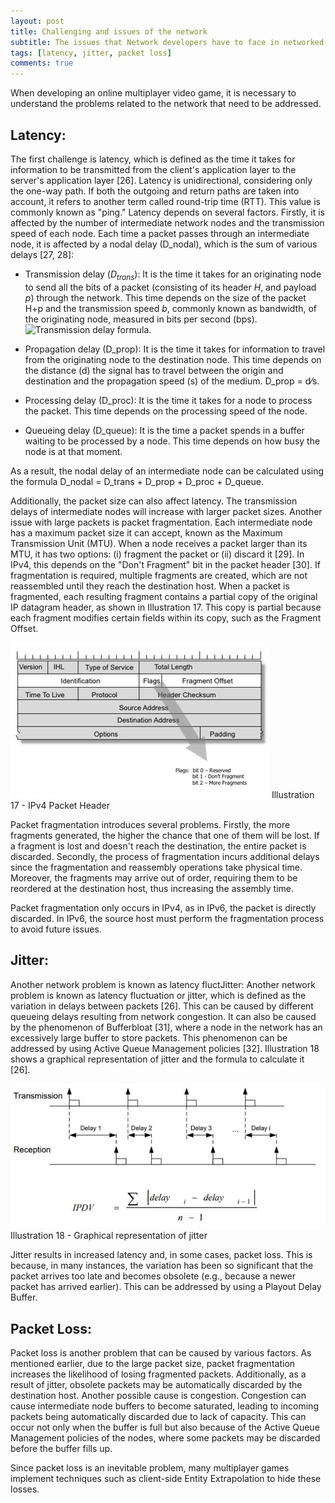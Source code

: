```yaml
---
layout: post
title: Challenging and issues of the network
subtitle: The issues that Network developers have to face in networked games
tags: [latency, jitter, packet loss]
comments: true
---
```


When developing an online multiplayer video game, it is necessary to understand the problems related to the network that need to be addressed.

## Latency:
The first challenge is latency, which is defined as the time it takes for information to be transmitted from the client's application layer to the server's application layer [26]. Latency is unidirectional, considering only the one-way path. If both the outgoing and return paths are taken into account, it refers to another term called round-trip time (RTT). This value is commonly known as "ping." Latency depends on several factors. Firstly, it is affected by the number of intermediate network nodes and the transmission speed of each node. Each time a packet passes through an intermediate node, it is affected by a nodal delay (D_nodal), which is the sum of various delays [27, 28]:

- Transmission delay (*D<sub>trans</sub>*): It is the time it takes for an originating node to send all the bits of a packet (consisting of its header *H*, and payload *p*) through the network. This time depends on the size of the packet H+p and the transmission speed *b*, commonly known as bandwidth, of the originating node, measured in bits per second (bps). ![Transmission delay formula](https://latex.codecogs.com/svg.image?D_{trans}=\frac{(H&plus;p)}{b}).

- Propagation delay (D_prop): It is the time it takes for information to travel from the originating node to the destination node. This time depends on the distance (d) the signal has to travel between the origin and destination and the propagation speed (s) of the medium. D_prop = d⁄s.

- Processing delay (D_proc): It is the time it takes for a node to process the packet. This time depends on the processing speed of the node.

- Queueing delay (D_queue): It is the time a packet spends in a buffer waiting to be processed by a node. This time depends on how busy the node is at that moment.

As a result, the nodal delay of an intermediate node can be calculated using the formula D_nodal = D_trans + D_prop + D_proc + D_queue.

Additionally, the packet size can also affect latency. The transmission delays of intermediate nodes will increase with larger packet sizes. Another issue with large packets is packet fragmentation. Each intermediate node has a maximum packet size it can accept, known as the Maximum Transmission Unit (MTU). When a node receives a packet larger than its MTU, it has two options: (i) fragment the packet or (ii) discard it [29]. In IPv4, this depends on the "Don't Fragment" bit in the packet header [30]. If fragmentation is required, multiple fragments are created, which are not reassembled until they reach the destination host. When a packet is fragmented, each resulting fragment contains a partial copy of the original IP datagram header, as shown in Illustration 17. This copy is partial because each fragment modifies certain fields within its copy, such as the Fragment Offset.

![IPv4 Packet Header](/assets/img/IPv4-packet-header.png)
Illustration 17 - IPv4 Packet Header

Packet fragmentation introduces several problems. Firstly, the more fragments generated, the higher the chance that one of them will be lost. If a fragment is lost and doesn't reach the destination, the entire packet is discarded. Secondly, the process of fragmentation incurs additional delays since the fragmentation and reassembly operations take physical time. Moreover, the fragments may arrive out of order, requiring them to be reordered at the destination host, thus increasing the assembly time.

Packet fragmentation only occurs in IPv4, as in IPv6, the packet is directly discarded. In IPv6, the source host must perform the fragmentation process to avoid future issues.

## Jitter:
Another network problem is known as latency fluctJitter:
Another network problem is known as latency fluctuation or jitter, which is defined as the variation in delays between packets [26]. This can be caused by different queueing delays resulting from network congestion. It can also be caused by the phenomenon of Bufferbloat [31], where a node in the network has an excessively large buffer to store packets. This phenomenon can be addressed by using Active Queue Management policies [32]. Illustration 18 shows a graphical representation of jitter and the formula to calculate it [26].

![Graphical representation of jitter](/assets/img/jitter-graphic-representation.jpg)
Illustration 18 - Graphical representation of jitter

Jitter results in increased latency and, in some cases, packet loss. This is because, in many instances, the variation has been so significant that the packet arrives too late and becomes obsolete (e.g., because a newer packet has arrived earlier). This can be addressed by using a Playout Delay Buffer.

## Packet Loss:
Packet loss is another problem that can be caused by various factors. As mentioned earlier, due to the large packet size, packet fragmentation increases the likelihood of losing fragmented packets. Additionally, as a result of jitter, obsolete packets may be automatically discarded by the destination host. Another possible cause is congestion. Congestion can cause intermediate node buffers to become saturated, leading to incoming packets being automatically discarded due to lack of capacity. This can occur not only when the buffer is full but also because of the Active Queue Management policies of the nodes, where some packets may be discarded before the buffer fills up.

Since packet loss is an inevitable problem, many multiplayer games implement techniques such as client-side Entity Extrapolation to hide these losses.